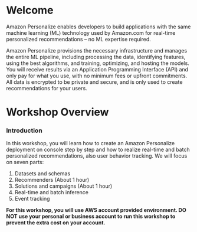 # Welcome

Amazon Personalize enables developers to build applications with the same machine learning (ML) technology used by Amazon.com for real-time personalized recommendations – no ML expertise required.

Amazon Personalize provisions the necessary infrastructure and manages the entire ML pipeline, including processing the data, identifying features, using the best algorithms, and training, optimizing, and hosting the models. You will receive results via an Application Programming Interface (API) and only pay for what you use, with no minimum fees or upfront commitments. All data is encrypted to be private and secure, and is only used to create recommendations for your users.

# Workshop Overview

### Introduction

In this workshop, you will learn how to create an Amazon Personalize deployment on console step by step and how to realize real-time and batch personalized recommendations, also user behavior tracking. We will focus on seven parts:

1. Datasets and schemas
2. Recommenders (About 1 hour)
3. Solutions and campaigns (About 1 hour)
4. Real-time and batch inference
5. Event tracking


**For this workshop, you will use AWS account provided environment. DO NOT use your personal or business account to run this workshop to prevent the extra cost on your account.**



